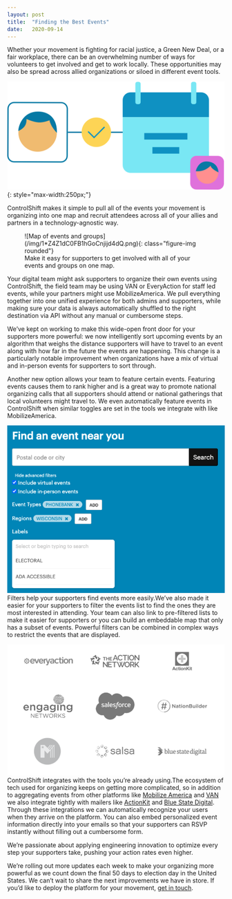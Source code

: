 ```yaml
---
layout:	post
title:	"Finding the Best Events"
date:	2020-09-14
---
```


Whether your movement is fighting for racial justice, a Green New Deal, or a fair workplace, there can be an overwhelming number of ways for volunteers to get involved and get to work locally. These opportunities may also be spread across allied organizations or siloed in different event tools.

![](/img/1*zulST3AWtzH9nrL-83Gwjg@2x.png){: style="max-width:250px;"}

ControlShift makes it simple to pull all of the events your movement is organizing into one map and recruit attendees across all of your allies and partners in a technology-agnostic way.

<figure markdown="1">
![Map of events and groups](/img/1*Z4Z1dC0FB1hGoCnjijd4dQ.png){: class="figure-img rounded"}
<figcaption class="figure-caption">
Make it easy for supporters to get involved with all of your events and groups on one map.
</figcaption>
</figure>

Your digital team might ask supporters to organize their own events using ControlShift, the field team may be using VAN or EveryAction for staff led events, while your partners might use MobilizeAmerica. We pull everything together into one unified experience for both admins and supporters, while making sure your data is always automatically shuffled to the right destination via API without any manual or cumbersome steps.

We’ve kept on working to make this wide-open front door for your supporters more powerful: we now intelligently sort upcoming events by an algorithm that weighs the distance supporters will have to travel to an event along with how far in the future the events are happening. This change is a particularly notable improvement when organizations have a mix of virtual and in-person events for supporters to sort through.

Another new option allows your team to feature certain events. Featuring events causes them to rank higher and is a great way to promote national organizing calls that all supporters should attend or national gatherings that local volunteers might travel to. We even automatically feature events in ControlShift when similar toggles are set in the tools we integrate with like MobilizeAmerica.

![expanded filters on an event search page](/img/1*XqfbzQO3uqikiPm_hgMMkw.png)
Filters help your supporters find events more easily.We’ve also made it easier for your supporters to filter the events list to find the ones they are most interested in attending. Your team can also link to pre-filtered lists to make it easier for supporters or you can build an embeddable map that only has a subset of events. Powerful filters can be combined in complex ways to restrict the events that are displayed.

![CRM Integrations Image](/img/1*IToPcB6cFDHUODKBRD4tlQ.png)ControlShift integrates with the tools you’re already using.The ecosystem of tech used for organizing keeps on getting more complicated, so in addition to aggregating events from other platforms like [Mobilize America](https://www.mobilize.us/) and [VAN](https://act.ngpvan.com/votebuilder) we also integrate tightly with mailers like [ActionKit](https://www.actionkit.com/) and [Blue State Digital](https://tools.bluestatedigital.com/kb). Through these integrations we can automatically recognize your users when they arrive on the platform. You can also embed personalized event information directly into your emails so that your supporters can RSVP instantly without filling out a cumbersome form.

We’re passionate about applying engineering innovation to optimize every step your supporters take, pushing your action rates even higher.

We’re rolling out more updates each week to make your organizing more powerful as we count down the final 50 days to election day in the United States. We can’t wait to share the next improvements we have in store. If you’d like to deploy the platform for your movement, [get in touch](mailto:talk@controlshiftlabs.com).

